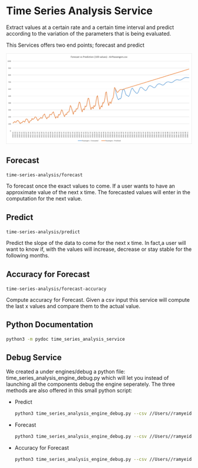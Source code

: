 # Time Series Analysis Service

Extract values at a certain rate and a certain time interval and predict according to the variation of the parameters that is being evaluated.

This Services offers two end points; forecast and predict

![Forecast vs Predict](./images/forecast_vs_prediction_air_Passengers_file.png)

## Forecast

```time-series-analysis/forecast```

To forecast once the exact values to come.
If a user wants to have an approximate value of the next x time. The forecasted values will enter in the computation for the next value.

## Predict

```time-series-analysis/predict```

Predict the slope of the data to come for the next x time. In fact,a user will want to know if, with the values will increase, decrease or stay stable for the following months.

## Accuracy for Forecast

```time-series-analysis/forecast-accuracy```

Compute accuracy for Forecast.
Given a csv input this service will compute the last x values and compare them to the actual value.

## Python Documentation

``` bash
python3 -m pydoc time_series_analysis_service
```

## Debug Service

We created a under engines/debug a python file: time_series_analysis_engine_debug.py
which will let you instead of launching all the components debug the engine seperately.
The three methods are also offered in this small python script:

* Predict

    ```bash
    python3 time_series_analysis_engine_debug.py --csv //Users//ramyeid//Documents//machine-learning-swissknife//resources//data_example//AirPassengers.csv --dateColumnName Date --valueColumnName Passengers --dateFormat '%Y-%m' --numberOfValues 100 --action PREDICT [--output //Users//ramyeid//Documents//machine-learning-swissknife//resources//data_example//AirPassengers_predict_output.csv]
    ```

* Forecast

    ```bash
    python3 time_series_analysis_engine_debug.py --csv //Users//ramyeid//Documents//machine-learning-swissknife//resources//data_example//AirPassengers.csv --dateColumnName Date --valueColumnName Passengers --dateFormat '%Y-%m' --numberOfValues 3 --action FORECAST [--output //Users//ramyeid//Documents//machine-learning-swissknife//resources//data_example//AirPassengers_predict_output.csv]
    ```

* Accuracy for Forecast

    ```bash
    python3 time_series_analysis_engine_debug.py --csv //Users//ramyeid//Documents//machine-learning-swissknife//resources//data_example//AirPassengers.csv --dateColumnName Date --valueColumnName Passengers --dateFormat '%Y-%m' --numberOfValues 3 --action FORECAST_ACCURACY
    ```
